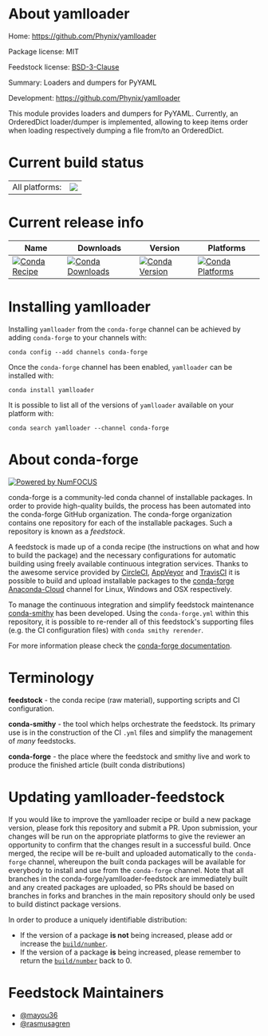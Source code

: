 About yamlloader
================

Home: https://github.com/Phynix/yamlloader

Package license: MIT

Feedstock license: [BSD-3-Clause](https://github.com/conda-forge/yamlloader-feedstock/blob/master/LICENSE.txt)

Summary: Loaders and dumpers for PyYAML

Development: https://github.com/Phynix/yamlloader

This module provides loaders and dumpers for PyYAML. Currently, an OrderedDict
loader/dumper is implemented, allowing to keep items order when loading respectively
dumping a file from/to an OrderedDict.


Current build status
====================


<table><tr><td>All platforms:</td>
    <td>
      <a href="https://dev.azure.com/conda-forge/feedstock-builds/_build/latest?definitionId=4432&branchName=master">
        <img src="https://dev.azure.com/conda-forge/feedstock-builds/_apis/build/status/yamlloader-feedstock?branchName=master">
      </a>
    </td>
  </tr>
</table>

Current release info
====================

| Name | Downloads | Version | Platforms |
| --- | --- | --- | --- |
| [![Conda Recipe](https://img.shields.io/badge/recipe-yamlloader-green.svg)](https://anaconda.org/conda-forge/yamlloader) | [![Conda Downloads](https://img.shields.io/conda/dn/conda-forge/yamlloader.svg)](https://anaconda.org/conda-forge/yamlloader) | [![Conda Version](https://img.shields.io/conda/vn/conda-forge/yamlloader.svg)](https://anaconda.org/conda-forge/yamlloader) | [![Conda Platforms](https://img.shields.io/conda/pn/conda-forge/yamlloader.svg)](https://anaconda.org/conda-forge/yamlloader) |

Installing yamlloader
=====================

Installing `yamlloader` from the `conda-forge` channel can be achieved by adding `conda-forge` to your channels with:

```
conda config --add channels conda-forge
```

Once the `conda-forge` channel has been enabled, `yamlloader` can be installed with:

```
conda install yamlloader
```

It is possible to list all of the versions of `yamlloader` available on your platform with:

```
conda search yamlloader --channel conda-forge
```


About conda-forge
=================

[![Powered by NumFOCUS](https://img.shields.io/badge/powered%20by-NumFOCUS-orange.svg?style=flat&colorA=E1523D&colorB=007D8A)](http://numfocus.org)

conda-forge is a community-led conda channel of installable packages.
In order to provide high-quality builds, the process has been automated into the
conda-forge GitHub organization. The conda-forge organization contains one repository
for each of the installable packages. Such a repository is known as a *feedstock*.

A feedstock is made up of a conda recipe (the instructions on what and how to build
the package) and the necessary configurations for automatic building using freely
available continuous integration services. Thanks to the awesome service provided by
[CircleCI](https://circleci.com/), [AppVeyor](https://www.appveyor.com/)
and [TravisCI](https://travis-ci.com/) it is possible to build and upload installable
packages to the [conda-forge](https://anaconda.org/conda-forge)
[Anaconda-Cloud](https://anaconda.org/) channel for Linux, Windows and OSX respectively.

To manage the continuous integration and simplify feedstock maintenance
[conda-smithy](https://github.com/conda-forge/conda-smithy) has been developed.
Using the ``conda-forge.yml`` within this repository, it is possible to re-render all of
this feedstock's supporting files (e.g. the CI configuration files) with ``conda smithy rerender``.

For more information please check the [conda-forge documentation](https://conda-forge.org/docs/).

Terminology
===========

**feedstock** - the conda recipe (raw material), supporting scripts and CI configuration.

**conda-smithy** - the tool which helps orchestrate the feedstock.
                   Its primary use is in the construction of the CI ``.yml`` files
                   and simplify the management of *many* feedstocks.

**conda-forge** - the place where the feedstock and smithy live and work to
                  produce the finished article (built conda distributions)


Updating yamlloader-feedstock
=============================

If you would like to improve the yamlloader recipe or build a new
package version, please fork this repository and submit a PR. Upon submission,
your changes will be run on the appropriate platforms to give the reviewer an
opportunity to confirm that the changes result in a successful build. Once
merged, the recipe will be re-built and uploaded automatically to the
`conda-forge` channel, whereupon the built conda packages will be available for
everybody to install and use from the `conda-forge` channel.
Note that all branches in the conda-forge/yamlloader-feedstock are
immediately built and any created packages are uploaded, so PRs should be based
on branches in forks and branches in the main repository should only be used to
build distinct package versions.

In order to produce a uniquely identifiable distribution:
 * If the version of a package **is not** being increased, please add or increase
   the [``build/number``](https://docs.conda.io/projects/conda-build/en/latest/resources/define-metadata.html#build-number-and-string).
 * If the version of a package **is** being increased, please remember to return
   the [``build/number``](https://docs.conda.io/projects/conda-build/en/latest/resources/define-metadata.html#build-number-and-string)
   back to 0.

Feedstock Maintainers
=====================

* [@mayou36](https://github.com/mayou36/)
* [@rasmusagren](https://github.com/rasmusagren/)

